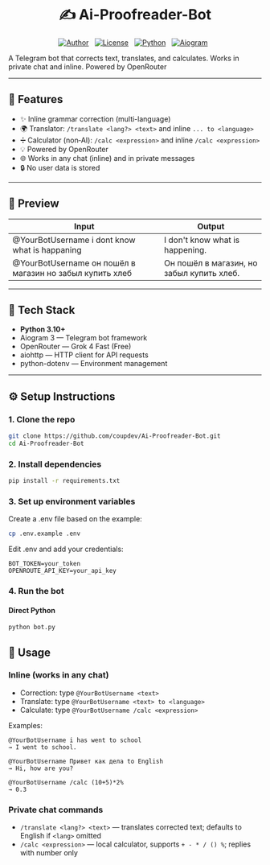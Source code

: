 <div align="center">

# ✍️ Ai-Proofreader-Bot

</div>

<div align="center">
<p>
<a href="https://coupdev.com/"><img src="https://img.shields.io/badge/Author-Coupdev-89b4fa?style=for-the-badge&logo=github&logoColor=white&labelColor=302D41" alt="Author"></a>&nbsp;&nbsp;
<a href="https://github.com/coupdev/Ai-Proofreader-Bot/blob/main/LICENSE"><img src="https://img.shields.io/github/license/coupdev/Ai-Proofreader-Bot?style=for-the-badge&logo=opensourceinitiative&color=CBA6F7&logoColor=CBA6F7&labelColor=302D41" alt="License"></a>&nbsp;&nbsp;
<a href="https://github.com/coupdev/Ai-Proofreader-Bot/"><img src="https://img.shields.io/badge/Python-3.10+-blue?style=for-the-badge&logo=python&logoColor=yellow&labelColor=302D41" alt="Python"></a>&nbsp;&nbsp;
<a href="https://github.com/coupdev/Ai-Proofreader-Bot/"><img src="https://img.shields.io/badge/Aiogram-3-4DABF7?style=for-the-badge&logo=telegram&logoColor=white&labelColor=302D41" alt="Aiogram"></a>&nbsp;&nbsp;
</p>
</div>

A Telegram bot that corrects text, translates, and calculates. Works in private chat and inline. Powered by OpenRouter

---

## 🚀 Features

* ✨ Inline grammar correction (multi-language)
* 🌍 Translator: `/translate <lang?> <text>` and inline `... to <language>`
* ➗ Calculator (non‑AI): `/calc <expression>` and inline `/calc <expression>`
* 💡 Powered by OpenRouter
* 🌐 Works in any chat (inline) and in private messages
* 🔒 No user data is stored

---

## 📸 Preview

| Input                                                    | Output                                    |
| -------------------------------------------------------- | ----------------------------------------- |
| @YourBotUsername i dont know what is happaning           | I don't know what is happening.           |
| @YourBotUsername он пошёл в магазин но забыл купить хлеб | Он пошёл в магазин, но забыл купить хлеб. |

---

## 🧰 Tech Stack

* **Python 3.10+**
* Aiogram 3 — Telegram bot framework
* OpenRouter — Grok 4 Fast (Free)
* aiohttp — HTTP client for API requests
* python-dotenv — Environment management

---

## ⚙️ Setup Instructions

### 1. Clone the repo

```bash
git clone https://github.com/coupdev/Ai-Proofreader-Bot.git
cd Ai-Proofreader-Bot
```

### 2. Install dependencies

```bash
pip install -r requirements.txt
```

### 3. Set up environment variables

Create a .env file based on the example:

```bash
cp .env.example .env
```

Edit .env and add your credentials:

```
BOT_TOKEN=your_token
OPENROUTE_API_KEY=your_api_key
```

### 4. Run the bot

#### Direct Python
```bash
python bot.py
```

## 💬 Usage

### Inline (works in any chat)

- Correction: type `@YourBotUsername <text>`
- Translate: type `@YourBotUsername <text> to <language>`
- Calculate: type `@YourBotUsername /calc <expression>`

Examples:

```text
@YourBotUsername i has went to school
→ I went to school.

@YourBotUsername Привет как дела to English
→ Hi, how are you?

@YourBotUsername /calc (10+5)*2%
→ 0.3
```

### Private chat commands

- `/translate <lang?> <text>` — translates corrected text; defaults to English if `<lang>` omitted
- `/calc <expression>` — local calculator, supports `+ - * / () %`; replies with number only

